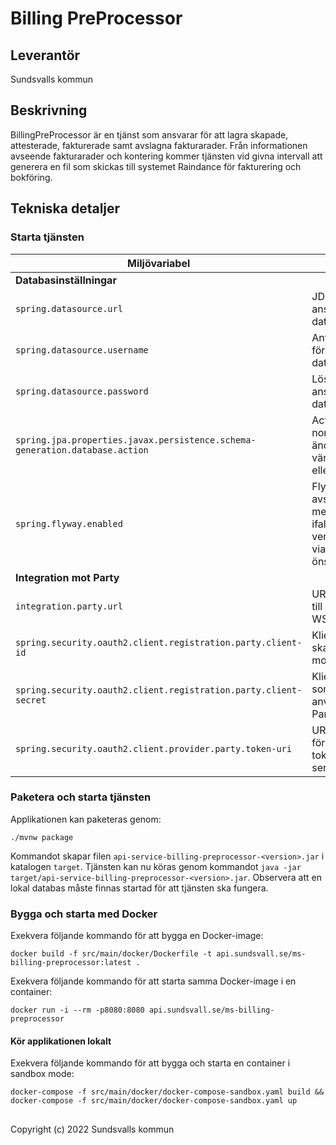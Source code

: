 # Billing PreProcessor

## Leverantör

Sundsvalls kommun

## Beskrivning
BillingPreProcessor är en tjänst som ansvarar för att lagra skapade, attesterade, fakturerade samt avslagna fakturarader. 
Från informationen avseende fakturarader och kontering kommer tjänsten vid givna intervall att generera en fil som skickas 
till systemet Raindance för fakturering och bokföring.

## Tekniska detaljer

### Starta tjänsten

|Miljövariabel|Beskrivning|
|---|---|
|**Databasinställningar**||
|`spring.datasource.url`|JDBC-URL för anslutning till databas|
|`spring.datasource.username`|Användarnamn för anslutning till databas|
|`spring.datasource.password`|Lösenord för anslutning till databas|
|`spring.jpa.properties.javax.persistence.schema-generation.database.action`|Action är default none, men bör ändras till önskat värde (tex update eller verify)|
|`spring.flyway.enabled`|Flyway är avslagen default, men kan slås på ifall versionshantering via Flyway önskas|
|**Integration mot Party**|
|`integration.party.url`|URL för endpoint till Party service i WSO2|
|`spring.security.oauth2.client.registration.party.client-id`|Klient-ID som ska användas mot Party service|
|`spring.security.oauth2.client.registration.party.client-secret`|Klient-secret som ska användas mot Party service|
|`spring.security.oauth2.client.provider.party.token-uri`|URI till endpoint för att förnya token mot Party service|

### Paketera och starta tjänsten
Applikationen kan paketeras genom:

```
./mvnw package
```
Kommandot skapar filen `api-service-billing-preprocessor-<version>.jar` i katalogen `target`. Tjänsten kan nu köras genom kommandot `java -jar target/api-service-billing-preprocessor-<version>.jar`. Observera att en lokal databas måste finnas startad för att tjänsten ska fungera.

### Bygga och starta med Docker
Exekvera följande kommando för att bygga en Docker-image:

```
docker build -f src/main/docker/Dockerfile -t api.sundsvall.se/ms-billing-preprocessor:latest .
```

Exekvera följande kommando för att starta samma Docker-image i en container:

```
docker run -i --rm -p8080:8080 api.sundsvall.se/ms-billing-preprocessor

```

#### Kör applikationen lokalt

Exekvera följande kommando för att bygga och starta en container i sandbox mode:  

```
docker-compose -f src/main/docker/docker-compose-sandbox.yaml build && docker-compose -f src/main/docker/docker-compose-sandbox.yaml up
```


## 
Copyright (c) 2022 Sundsvalls kommun